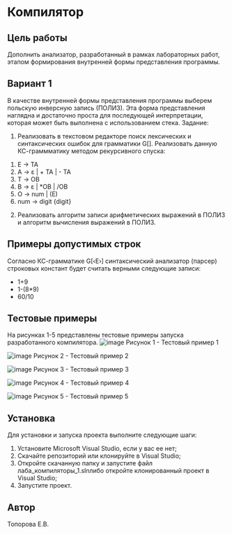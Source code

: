 # Компилятор

## Цель работы
Дополнить анализатор, разработанный в рамках лабораторных работ, этапом формирования внутренней формы представления программы.

## Вариант 1
В качестве внутренней формы представления программы выберем польскую инверсную запись (ПОЛИЗ). Эта форма представления наглядна и достаточно проста для последующей интерпретации, которая может быть выполнена с использованием стека.
Задание:
1) Реализовать в текстовом редакторе поиск лексических и синтаксических ошибок для грамматики G[<E>]. Реализовать данную КС-граммматику методом рекурсивного спуска:
1. E → TA 
2. A → ε | + TA | - TA 
3. T → ОВ 
4. В → ε | *ОВ | /ОВ 
5. О → num | (E) 
6. num  → digit {digit}
2) Реализовать алгоритм записи арифметических выражений в ПОЛИЗ и алгоритм вычисления выражений в ПОЛИЗ.

## Примеры допустимых строк
Согласно КС-грамматике G[‹E›] синтаксический анализатор (парсер) строковых констант будет считать верными следующие записи:
- 1+9
- 1-(8*9)
- 60/10

 ## Тестовые примеры
 На рисунках 1-5 представлены тестовые примеры запуска разработанного компилятора.
 ![image](https://github.com/user-attachments/assets/99e88958-94b2-4448-949c-59cb66a34438)
Рисунок 1 - Тестовый пример 1



![image](https://github.com/user-attachments/assets/e3e52634-fb9a-494d-aad1-96a0ac659306)
Рисунок 2 - Тестовый пример 2



![image](https://github.com/user-attachments/assets/cb0cb68a-773a-4844-8d2c-c200a1da3e9b)
Рисунок 3 - Тестовый пример 3



![image](https://github.com/user-attachments/assets/818e0758-5419-4464-b1c5-234cc8289744)
Рисунок 4 - Тестовый пример 4



![image](https://github.com/user-attachments/assets/21b7246d-e64a-46a5-ac19-2c9147907b00)
Рисунок 5 - Тестовый пример 5



## Установка
Для установки и запуска проекта выполните следующие шаги:

1. Установите Microsoft Visual Studio, если у вас ее нет;
2. Скачайте репозиторий или клонируйте в Visual Studio;
3. Откройте скачанную папку и запустите файл лаба_компиляторы_1.slnлибо откройте клонированный проект в Visual Studio;
4. Запустите проект.

## Автор
Топорова Е.В.
